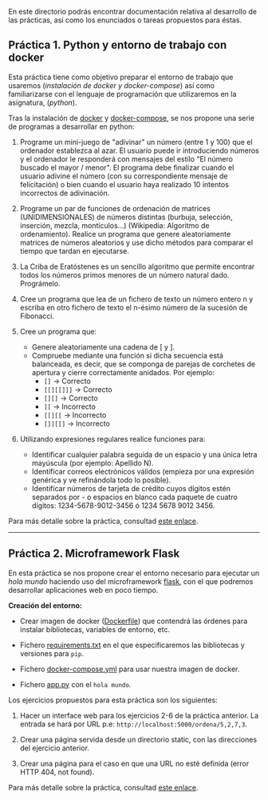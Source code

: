 En este directorio podrás encontrar documentación relativa al desarrollo de las prácticas, así como los enunciados o tareas propuestos para éstas.

## Práctica 1. Python y entorno de trabajo con docker

Esta práctica tiene como objetivo preparar el entorno de trabajo que usaremos (*instalación de docker y docker-compose*) así como familiarizarse con el lenguaje de programación que utilizaremos en la asignatura, (*python*).

Tras la instalación de [docker](https://docs.docker.com/get-docker/) y [docker-compose](https://docs.docker.com/compose/install/), se nos propone una serie de programas a desarrollar en python:

1. Programe un mini-juego de "adivinar" un número (entre 1 y 100) que el ordenador establezca al azar. El usuario puede ir introduciendo números y el ordenador le responderá con mensajes del estilo "El número buscado el mayor / menor". El programa debe finalizar cuando el usuario adivine el número (con su correspondiente mensaje de felicitación) o bien cuando el usuario haya realizado 10 intentos incorrectos de adivinación.

2. Programe un par de funciones de ordenación de matrices (UNIDIMENSIONALES) de números distintas (burbuja, selección, inserción, mezcla, montículos...) (Wikipedia: Algoritmo de ordenamiento). Realice un programa que genere aleatoriamente matrices de números aleatorios y use dicho métodos para comparar el tiempo que tardan en ejecutarse.

3. La Criba de Eratóstenes es un sencillo algoritmo que permite encontrar todos los números primos menores de un número natural dado. Prográmelo.

4. Cree un programa que lea de un fichero de texto un número entero n y escriba en otro fichero de texto el n-ésimo número de la sucesión de Fibonacci.

5. Cree un programa que:
    + Genere aleatoriamente una cadena de [ y ].
    + Compruebe mediante una función si dicha secuencia está balanceada, es decir, que se componga de parejas de corchetes de apertura y cierre correctamente anidados. Por ejemplo:
        + `[]` -> Correcto
        + `[[][[]]]` -> Correcto
        + `[][]` -> Correcto
        + `][` -> Incorrecto
        + `[[][[` -> Incorrecto
        + `[]][[]` -> Incorrecto

6. Utilizando expresiones regulares realice funciones para:
    + Identificar cualquier palabra seguida de un espacio y una única letra mayúscula (por ejemplo: Apellido N).
    + Identificar correos electrónicos válidos (empieza por una expresión genérica y ve refinándola todo lo posible).
    + Identificar números de tarjeta de crédito cuyos dígitos estén separados por - o espacios en blanco cada paquete de cuatro dígitos: 1234-5678-9012-3456 ó 1234 5678 9012 3456.

Para más detalle sobre la práctica, consultad [este enlace](https://swad.ugr.es/swad/tmp/am/knPrklOpnqvSFhoykCDmiu8onz84DmtYdv49AC6G4/DAI%20Practica%201%20-%20Python%20y%20entorno%20de%20trabajo.html).

---

## Práctica 2. Microframework Flask

En esta práctica se nos propone crear el entorno necesario para ejecutar un *hola mundo* haciendo uso del microframework [flask](https://palletsprojects.com/p/flask/), con el que podremos desarrollar aplicaciones web en poco tiempo.

**Creación del entorno:**

+ Crear imagen de docker ([Dockerfile](https://github.com/sergiovp/DAI/blob/master/Dockerfile)) que contendrá las órdenes para instalar bibliotecas, variables de entorno, etc.

+ Fichero [requirements.txt](https://github.com/sergiovp/DAI/blob/master/requirements.txt) en el que especificaremos las bibliotecas y versiones para `pip`.

+ Fichero [docker-compose.yml](https://github.com/sergiovp/DAI/blob/master/docker-compose.yml) para usar nuestra imagen de docker.

+ Fichero [app.py](https://github.com/sergiovp/DAI/blob/master/app/app.py) con el `hola mundo`.

Los ejercicios propuestos para esta práctica son los siguientes:

1. Hacer un interface web para los ejercicios 2-6 de la práctica anterior. La entrada se hará por URL p.e: `http://localhost:5000/ordena/5,2,7,3`.

2. Crear una página servida desde un directorio static, con las direcciones del ejercicio anterior.

3. Crear una página para el caso en que una URL no esté definida (error HTTP 404, not found).

Para más detalle sobre la práctica, consultad [este enlace](https://swad.ugr.es/swad/tmp/Gh/CxSslYczx9vm9CRv20lg1QX-osPNX4qM55FaguO4Q/DAI%20Practica%202%20-%20Microframework%20Flask.html).
